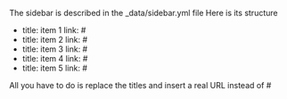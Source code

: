 The sidebar is described in the _data/sidebar.yml file Here is its structure

- title: item 1
  link: #
- title: item 2
  link: #
- title: item 3
  link: #
- title: item 4
  link: #
- title: item 5
  link: #
  
All you have to do is replace the titles and insert a real URL instead of #
